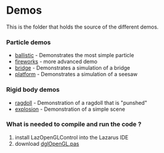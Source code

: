 # Demos

This is the folder that holds the source of the different demos.

### Particle demos

* [ballistic](001_ballistic) - Demonstrates the most simple particle
* [fireworks](002_fireworks) - more advanced demo
* [bridge](003_bridge) - Demonstrates a simulation of a bridge
* [platform](004_platform) - Demonstrates a simulation of a seesaw

### Rigid body demos

* [ragdoll](006_ragdoll) - Demonstration of a ragdoll that is "punshed"
* [explosion](011_explosion) - Demonstration of a simple scene

### What is needed to compile and run the code ?

1. install LazOpenGLControl into the Lazarus IDE
2. download [dglOpenGL.pas](https://github.com/SaschaWillems/dglOpenGL/blob/master/dglOpenGL.pas)